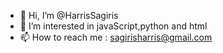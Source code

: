 - 👋 Hi, I’m @HarrisSagiris
- 👀 I’m interested in javaScript,python and html
- 📫 How to reach me : sagirisharris@gmail.com

